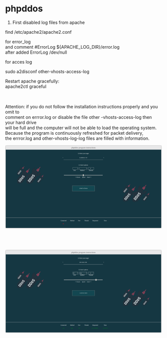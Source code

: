 # phpddos

1) First disabled log files from apache <br>

find /etc/apache2/apache2.conf <br>

for error_log  <br>
and comment  #ErrorLog ${APACHE_LOG_DIR}/error.log <br>
after added  ErrorLog /dev/null <br> 

for acces log <br>

sudo a2disconf other-vhosts-access-log <br>

Restart apache gracefully:<br>
apache2ctl graceful <br> <br> <br>


Attention: if you do not follow the installation instructions properly and you omit to <br> 
comment on errror.log or disable the file other -vhosts-access-log then your hard drive <br>
will be full and the computer will not be able to load the operating system.<br>
Because the program is continuously refreshed for packet delivery, <br>
the errror.log and other-vhosts-log-log files are filled with information. <br>


![phpddos_disabled](phpddos_disabled.png) <br> <br> <br> <br>

![phpddos_enabled](phpddos_enabled.png) <br> <br> <br> <br>
